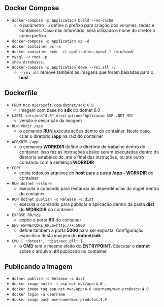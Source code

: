 ## Docker Compose

* ```docker-compose -p application build --no-cache```
  * o parâmetro ```-p``` define o prefixo para criação dos volumes, redes e containers. Caso não informado, será utilizado o nome do diretório como prefixo
* ```docker-compose -p application up -d```
* ```docker container ps -a```
* ```docker container exec -it application_mysql_1 /bin/bash```
* ```mysql -u root -p```
* ```show databases;```
* ```docker-compose -p application down --rmi all -v```
  * ```--rmi all``` remove também as imagens que foram baixadas para o **host**

## Dockerfile

* ```FROM mcr.microsoft.com/dotnet/sdk:6.0```
  * imagem com base no **sdk** do dotnet 6.0
* ```LABEL version="4.0" description="Aplicacao ASP .NET MVC```
  * versão e descrição da imagem
* ```RUN mkdir /app```
  * o comando **RUN** executa ações dentro do container. Neste caso, criar o diretório **/app** na raiz do container
* ```WORKDIR /app```
  * o comando **WORKDIR** define o diretório de trabalho dentro do container. Isso faz as instruções abaixo serem executadas dentro do diretório estabalecido, até o final das instruções, ou até outro comando com a sentença **WORKDIR**
* ```COPY . .```
  * copia todos os arquivos do **host** para a pasta **/app - WORKDIR** do container
* ```RUN dotnet restore```
  * executa o comando para restaurar as dependências do nuget dentro do container
* ```RUN dotnet publish -c Release -o dist```
  * executa o comando para publicar a aplicação dentro da pasta **dist** do **WORKDIR** do container
* ```EXPOSE 80/tcp```
  * expõe a porta **80** do container
* ```ENV ASPNETCORE_URLS=http://+:5000```
  * define também a porta **5000** para ser exposta. Configuração específica desta imagem do **dotnet/sdk**
* ```CMD [ "dotnet", "dist/mvc.dll" ]```
  * o **CMD** tem o mesmo efeito do **ENTRYPOINT**. Executar o **dotnet** sobre o arquivo **.dll** publicado no container

## Publicando a Imagem

* ```dotnet publish -c Release -o dist```
* ```docker image build -t asp-net-mvc/app:4.0 .```
* ```docker image tag asp-net-mvc/app:4.0 username/mvc-produtos:4.0```
* ```docker login -u username```
* ```docker image push username/mvc-produtos:4.0```
